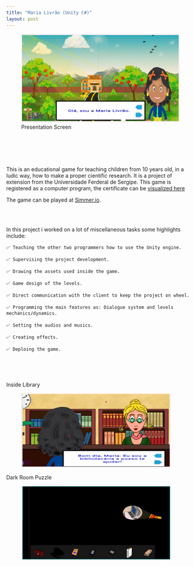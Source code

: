 ```yaml
---
title: "Maria Livrão (Unity C#)"
layout: post
---
```


<figure>
    <img src="/assets/fontawesome/maria01.png"
         alt="maria livrao presentation screen">
    <figcaption>Presentation Screen</figcaption>
</figure>


</br></br></br></br>


This is an educational game for teaching children from 10 years old, in a ludic way, how to make a proper cientific research.
It is a project of extension from the Universidade Ferderal de Sergipe. This game is registered as a computer program, the certificate can be [visualized here](https://github.com/CaiporaGames/caiporagames.github.io/blob/master/assets/fontawesome/certificado.pdf)

The game can be played at [Simmer.io](https://simmer.io/@Maria_Livrao/trilhou).


</br></br>


In this project i worked on a lot of miscellaneous tasks some highlights include:

    ✅ Teaching the other two programmers how to use the Unity engine.
    
    ✅ Supervising the project development.
    
    ✅ Drawing the assets used inside the game.
    
    ✅ Game design of the levels.
    
    ✅ Direct communication with the client to keep the project on wheel.
    
    ✅ Programming the main features as: Dialogue system and levels mechanics/dynamics.
    
    ✅ Setting the audios and musics.
    
    ✅ Creating effects.
    
    ✅ Deploing the game.
    

</br></br></br>

<div class="row">
  <div class="column">  
      <figcaption>Inside Library</figcaption>
     <figure>
        <img src="/assets/fontawesome/maria02.png" width="400" height="200" alt="maria livrao presentation screen">    
    </figure>
  </div>
  <div class="column">
      <figcaption>Dark Room Puzzle</figcaption>
     <figure>
        <img src="/assets/fontawesome/maria03.png" width="400" height="200" alt="maria livrao presentation screen">    
      </figure>
  </div>  
</div>
